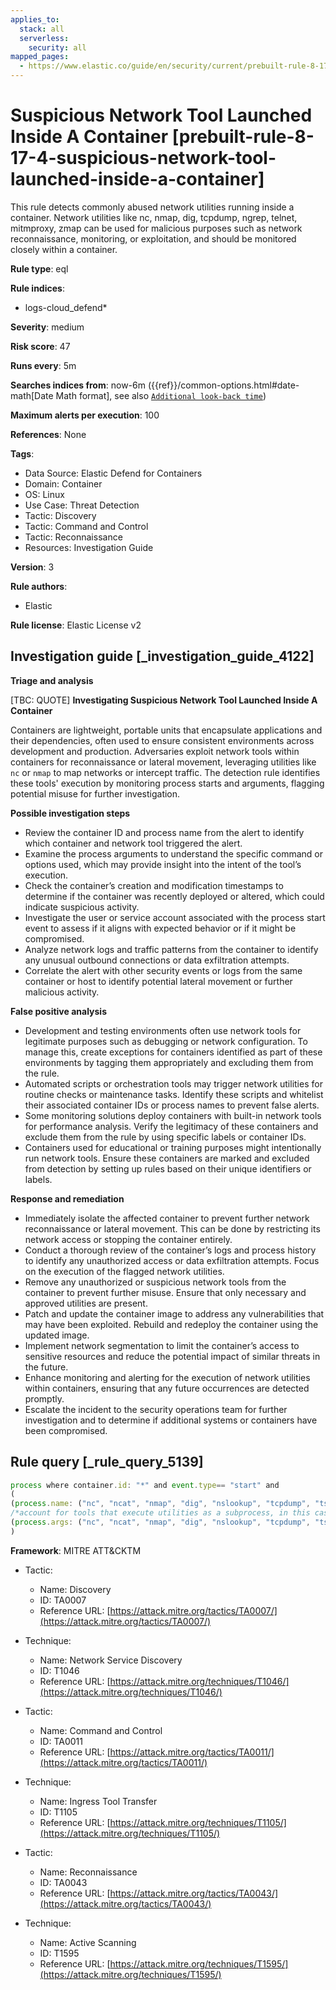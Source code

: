 ```yaml
---
applies_to:
  stack: all
  serverless:
    security: all
mapped_pages:
  - https://www.elastic.co/guide/en/security/current/prebuilt-rule-8-17-4-suspicious-network-tool-launched-inside-a-container.html
---
```


# Suspicious Network Tool Launched Inside A Container [prebuilt-rule-8-17-4-suspicious-network-tool-launched-inside-a-container]

This rule detects commonly abused network utilities running inside a container. Network utilities like nc, nmap, dig, tcpdump, ngrep, telnet, mitmproxy, zmap can be used for malicious purposes such as network reconnaissance, monitoring, or exploitation, and should be monitored closely within a container.

**Rule type**: eql

**Rule indices**:

* logs-cloud_defend*

**Severity**: medium

**Risk score**: 47

**Runs every**: 5m

**Searches indices from**: now-6m ({{ref}}/common-options.html#date-math[Date Math format], see also [`Additional look-back time`](docs-content://solutions/security/detect-and-alert/create-detection-rule.md#rule-schedule))

**Maximum alerts per execution**: 100

**References**: None

**Tags**:

* Data Source: Elastic Defend for Containers
* Domain: Container
* OS: Linux
* Use Case: Threat Detection
* Tactic: Discovery
* Tactic: Command and Control
* Tactic: Reconnaissance
* Resources: Investigation Guide

**Version**: 3

**Rule authors**:

* Elastic

**Rule license**: Elastic License v2

## Investigation guide [_investigation_guide_4122]

**Triage and analysis**

[TBC: QUOTE]
**Investigating Suspicious Network Tool Launched Inside A Container**

Containers are lightweight, portable units that encapsulate applications and their dependencies, often used to ensure consistent environments across development and production. Adversaries exploit network tools within containers for reconnaissance or lateral movement, leveraging utilities like `nc` or `nmap` to map networks or intercept traffic. The detection rule identifies these tools' execution by monitoring process starts and arguments, flagging potential misuse for further investigation.

**Possible investigation steps**

* Review the container ID and process name from the alert to identify which container and network tool triggered the alert.
* Examine the process arguments to understand the specific command or options used, which may provide insight into the intent of the tool’s execution.
* Check the container’s creation and modification timestamps to determine if the container was recently deployed or altered, which could indicate suspicious activity.
* Investigate the user or service account associated with the process start event to assess if it aligns with expected behavior or if it might be compromised.
* Analyze network logs and traffic patterns from the container to identify any unusual outbound connections or data exfiltration attempts.
* Correlate the alert with other security events or logs from the same container or host to identify potential lateral movement or further malicious activity.

**False positive analysis**

* Development and testing environments often use network tools for legitimate purposes such as debugging or network configuration. To manage this, create exceptions for containers identified as part of these environments by tagging them appropriately and excluding them from the rule.
* Automated scripts or orchestration tools may trigger network utilities for routine checks or maintenance tasks. Identify these scripts and whitelist their associated container IDs or process names to prevent false alerts.
* Some monitoring solutions deploy containers with built-in network tools for performance analysis. Verify the legitimacy of these containers and exclude them from the rule by using specific labels or container IDs.
* Containers used for educational or training purposes might intentionally run network tools. Ensure these containers are marked and excluded from detection by setting up rules based on their unique identifiers or labels.

**Response and remediation**

* Immediately isolate the affected container to prevent further network reconnaissance or lateral movement. This can be done by restricting its network access or stopping the container entirely.
* Conduct a thorough review of the container’s logs and process history to identify any unauthorized access or data exfiltration attempts. Focus on the execution of the flagged network utilities.
* Remove any unauthorized or suspicious network tools from the container to prevent further misuse. Ensure that only necessary and approved utilities are present.
* Patch and update the container image to address any vulnerabilities that may have been exploited. Rebuild and redeploy the container using the updated image.
* Implement network segmentation to limit the container’s access to sensitive resources and reduce the potential impact of similar threats in the future.
* Enhance monitoring and alerting for the execution of network utilities within containers, ensuring that any future occurrences are detected promptly.
* Escalate the incident to the security operations team for further investigation and to determine if additional systems or containers have been compromised.


## Rule query [_rule_query_5139]

```js
process where container.id: "*" and event.type== "start" and
(
(process.name: ("nc", "ncat", "nmap", "dig", "nslookup", "tcpdump", "tshark", "ngrep", "telnet", "mitmproxy", "socat", "zmap", "masscan", "zgrab")) or
/*account for tools that execute utilities as a subprocess, in this case the target utility name will appear as a process arg*/
(process.args: ("nc", "ncat", "nmap", "dig", "nslookup", "tcpdump", "tshark", "ngrep", "telnet", "mitmproxy", "socat", "zmap", "masscan", "zgrab"))
)
```

**Framework**: MITRE ATT&CKTM

* Tactic:

    * Name: Discovery
    * ID: TA0007
    * Reference URL: [https://attack.mitre.org/tactics/TA0007/](https://attack.mitre.org/tactics/TA0007/)

* Technique:

    * Name: Network Service Discovery
    * ID: T1046
    * Reference URL: [https://attack.mitre.org/techniques/T1046/](https://attack.mitre.org/techniques/T1046/)

* Tactic:

    * Name: Command and Control
    * ID: TA0011
    * Reference URL: [https://attack.mitre.org/tactics/TA0011/](https://attack.mitre.org/tactics/TA0011/)

* Technique:

    * Name: Ingress Tool Transfer
    * ID: T1105
    * Reference URL: [https://attack.mitre.org/techniques/T1105/](https://attack.mitre.org/techniques/T1105/)

* Tactic:

    * Name: Reconnaissance
    * ID: TA0043
    * Reference URL: [https://attack.mitre.org/tactics/TA0043/](https://attack.mitre.org/tactics/TA0043/)

* Technique:

    * Name: Active Scanning
    * ID: T1595
    * Reference URL: [https://attack.mitre.org/techniques/T1595/](https://attack.mitre.org/techniques/T1595/)



